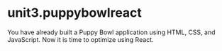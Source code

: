 # unit3.puppybowlreact
You have already built a Puppy Bowl application using HTML, CSS, and JavaScript. Now it is time to optimize using React. 

